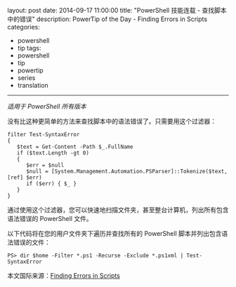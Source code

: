 layout: post
date: 2014-09-17 11:00:00
title: "PowerShell 技能连载 - 查找脚本中的错误"
description: PowerTip of the Day - Finding Errors in Scripts
categories:
- powershell
- tip
tags:
- powershell
- tip
- powertip
- series
- translation
---
_适用于 PowerShell 所有版本_

没有比这种更简单的方法来查找脚本中的语法错误了。只需要用这个过滤器：

    filter Test-SyntaxError
    {
       $text = Get-Content -Path $_.FullName
       if ($text.Length -gt 0)
       {
          $err = $null
          $null = [System.Management.Automation.PSParser]::Tokenize($text, [ref] $err)
          if ($err) { $_ }
       }
    } 

通过使用这个过滤器，您可以快速地扫描文件夹，甚至整台计算机，列出所有包含语法错误的 PowerShell 文件。

以下代码将在您的用户文件夹下遍历并查找所有的 PowerShell 脚本并列出包含语法错误的文件：

	PS> dir $home -Filter *.ps1 -Recurse -Exclude *.ps1xml | Test-SyntaxError

<!--more-->
本文国际来源：[Finding Errors in Scripts](http://community.idera.com/powershell/powertips/b/tips/posts/finding-errors-in-scripts)
